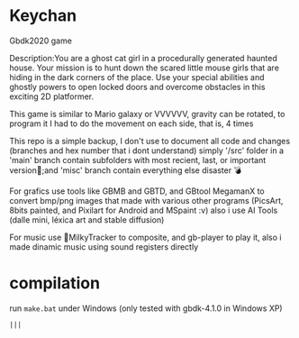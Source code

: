 # Keychan
Gbdk2020 game

Description:You are a ghost cat girl in a procedurally generated haunted house. Your mission is to hunt down the scared little mouse girls that are hiding in the dark corners of the place. Use your special abilities and ghostly powers to open locked doors and overcome obstacles in this exciting 2D platformer.

This game is similar to Mario galaxy or VVVVVV, gravity can be rotated, to program it I had to do the movement on each side, that is, 4 times


This repo is a simple backup, I don't use to document all code and changes (branches and hex number that i dont understand) simply '/src' folder in a 'main' branch contain subfolders with most recient, last, or important version👀;and 'misc' branch contain everything else disaster 💣

For grafics use tools like GBMB and GBTD, and GBtool MegamanX to convert bmp/png images that made with various other programs (PicsArt, 8bits painted, and Pixilart for Android and MSpaint :v) also i use  AI Tools (dalle mini, léxica art and stable diffusion) 

For music use 🥛MilkyTracker to composite, and gb-player to play it, also i made dinamic music using sound registers directly

# compilation

run `make.bat` under Windows (only tested with gbdk-4.1.0 in Windows XP) 

```
|||
```
